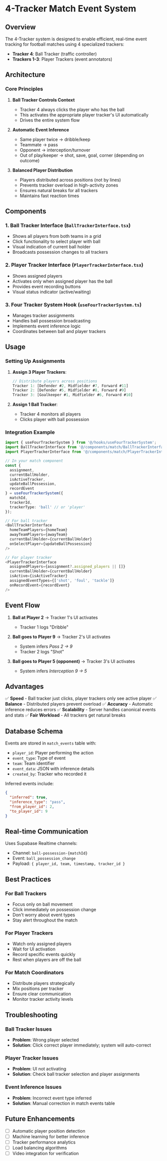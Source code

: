 # 4-Tracker Match Event System

## Overview

The 4-Tracker system is designed to enable efficient, real-time event tracking for football matches using 4 specialized trackers:
- **Tracker 4**: Ball Tracker (traffic controller)
- **Trackers 1-3**: Player Trackers (event annotators)

## Architecture

### Core Principles

1. **Ball Tracker Controls Context**
   - Tracker 4 always clicks the player who has the ball
   - This activates the appropriate player tracker's UI automatically
   - Drives the entire system flow

2. **Automatic Event Inference**
   - Same player twice → dribble/keep
   - Teammate → pass
   - Opponent → interception/turnover
   - Out of play/keeper → shot, save, goal, corner (depending on outcome)

3. **Balanced Player Distribution**
   - Players distributed across positions (not by lines)
   - Prevents tracker overload in high-activity zones
   - Ensures natural breaks for all trackers
   - Maintains fast reaction times

## Components

### 1. Ball Tracker Interface (`BallTrackerInterface.tsx`)
- Shows all players from both teams in a grid
- Click functionality to select player with ball
- Visual indication of current ball holder
- Broadcasts possession changes to all trackers

### 2. Player Tracker Interface (`PlayerTrackerInterface.tsx`)
- Shows assigned players
- Activates only when assigned player has the ball
- Provides event recording buttons
- Visual status indicator (active/waiting)

### 3. Four Tracker System Hook (`useFourTrackerSystem.ts`)
- Manages tracker assignments
- Handles ball possession broadcasting
- Implements event inference logic
- Coordinates between ball and player trackers

## Usage

### Setting Up Assignments

1. **Assign 3 Player Trackers**:
   ```typescript
   // Distribute players across positions
   Tracker 1: [Defender #2, Midfielder #7, Forward #11]
   Tracker 2: [Defender #5, Midfielder #8, Forward #9]
   Tracker 3: [Goalkeeper #1, Midfielder #6, Forward #10]
   ```

2. **Assign 1 Ball Tracker**:
   - Tracker 4 monitors all players
   - Clicks player with ball possession

### Integration Example

```typescript
import { useFourTrackerSystem } from '@/hooks/useFourTrackerSystem';
import BallTrackerInterface from '@/components/match/BallTrackerInterface';
import PlayerTrackerInterface from '@/components/match/PlayerTrackerInterface';

// In your match component
const {
  assignment,
  currentBallHolder,
  isActiveTracker,
  updateBallPossession,
  recordEvent
} = useFourTrackerSystem({
  matchId,
  trackerId,
  trackerType: 'ball' // or 'player'
});

// For ball tracker
<BallTrackerInterface
  homeTeamPlayers={homeTeam}
  awayTeamPlayers={awayTeam}
  currentBallHolder={currentBallHolder}
  onSelectPlayer={updateBallPossession}
/>

// For player tracker
<PlayerTrackerInterface
  assignedPlayers={assignment?.assigned_players || []}
  currentBallHolder={currentBallHolder}
  isActive={isActiveTracker}
  assignedEventTypes={['shot', 'foul', 'tackle']}
  onRecordEvent={recordEvent}
/>
```

## Event Flow

1. **Ball at Player 2** → Tracker 1's UI activates
   - Tracker 1 logs "Dribble"

2. **Ball goes to Player 9** → Tracker 2's UI activates
   - System infers *Pass 2 → 9*
   - Tracker 2 logs "Shot"

3. **Ball goes to Player 5 (opponent)** → Tracker 3's UI activates
   - System infers *Interception 9 → 5*

## Advantages

✅ **Speed** - Ball tracker just clicks, player trackers only see active player
✅ **Balance** - Distributed players prevent overload
✅ **Accuracy** - Automatic inference reduces errors
✅ **Scalability** - Server handles canonical events and stats
✅ **Fair Workload** - All trackers get natural breaks

## Database Schema

Events are stored in `match_events` table with:
- `player_id`: Player performing the action
- `event_type`: Type of event
- `team`: Team identifier
- `event_data`: JSON with inference details
- `created_by`: Tracker who recorded it

Inferred events include:
```json
{
  "inferred": true,
  "inference_type": "pass",
  "from_player_id": 2,
  "to_player_id": 9
}
```

## Real-time Communication

Uses Supabase Realtime channels:
- Channel: `ball-possession-{matchId}`
- Event: `ball_possession_change`
- Payload: `{ player_id, team, timestamp, tracker_id }`

## Best Practices

### For Ball Trackers
- Focus only on ball movement
- Click immediately on possession change
- Don't worry about event types
- Stay alert throughout the match

### For Player Trackers
- Watch only assigned players
- Wait for UI activation
- Record specific events quickly
- Rest when players are off the ball

### For Match Coordinators
- Distribute players strategically
- Mix positions per tracker
- Ensure clear communication
- Monitor tracker activity levels

## Troubleshooting

### Ball Tracker Issues
- **Problem**: Wrong player selected
- **Solution**: Click correct player immediately; system will auto-correct

### Player Tracker Issues
- **Problem**: UI not activating
- **Solution**: Check ball tracker selection and player assignments

### Event Inference Issues
- **Problem**: Incorrect event type inferred
- **Solution**: Manual correction in match events table

## Future Enhancements

- [ ] Automatic player position detection
- [ ] Machine learning for better inference
- [ ] Tracker performance analytics
- [ ] Load balancing algorithms
- [ ] Video integration for verification
